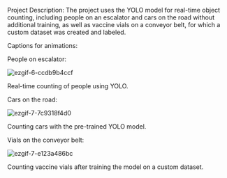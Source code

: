 
Project Description:
The project uses the YOLO model for real-time object counting, including people on an escalator and cars on the road without additional training, as well as vaccine vials on a conveyor belt, for which a custom dataset was created and labeled.

Captions for animations:

People on escalator: 

![ezgif-6-ccdb9b4ccf](https://github.com/styxx216/CV/assets/38997882/173d764a-b0a0-4d19-a0ca-7a102d73f200)

Real-time counting of people using YOLO.

Cars on the road: 

![ezgif-7-7c9318f4d0](https://github.com/styxx216/CV/assets/38997882/41cadb65-813b-46f8-9ffa-ebdfac15eee8)

Counting cars with the pre-trained YOLO model.

Vials on the conveyor belt:

![ezgif-7-e123a486bc](https://github.com/styxx216/CV/assets/38997882/66d31241-6039-4dc8-9f0a-5243cffee294)

Counting vaccine vials after training the model on a custom dataset.
